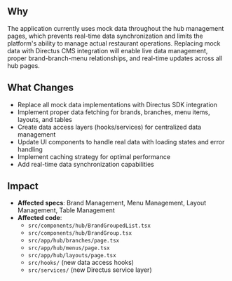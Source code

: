 ## Why
The application currently uses mock data throughout the hub management pages, which prevents real-time data synchronization and limits the platform's ability to manage actual restaurant operations. Replacing mock data with Directus CMS integration will enable live data management, proper brand-branch-menu relationships, and real-time updates across all hub pages.

## What Changes
- Replace all mock data implementations with Directus SDK integration
- Implement proper data fetching for brands, branches, menu items, layouts, and tables
- Create data access layers (hooks/services) for centralized data management
- Update UI components to handle real data with loading states and error handling
- Implement caching strategy for optimal performance
- Add real-time data synchronization capabilities

## Impact
- **Affected specs**: Brand Management, Menu Management, Layout Management, Table Management
- **Affected code**:
  - `src/components/hub/BrandGroupedList.tsx`
  - `src/components/hub/BrandGroup.tsx`
  - `src/app/hub/branches/page.tsx`
  - `src/app/hub/menus/page.tsx`
  - `src/app/hub/layouts/page.tsx`
  - `src/hooks/` (new data access hooks)
  - `src/services/` (new Directus service layer)
